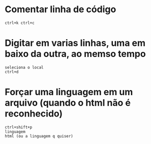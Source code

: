 # Comentar linha de código
```
ctrl+k ctrl+c
```

# Digitar em varias linhas, uma em baixo da outra, ao memso tempo

```
seleciona o local 
ctrl+d
```

# Forçar uma linguagem em um arquivo (quando o html não é reconhecido)

```
ctrl+shift+p
linguagem
html (ou a linguagem q quiser)
```